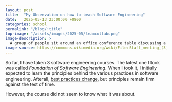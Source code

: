 ```yaml
---
layout: post
title:  "My Observation on how to teach Software Engineering"
date:   2025-05-13 23:00:00 +0800
categories: school
permalink: "/blog/:title"
top-image: "/assets/images/2025-05/teamcollab.png"
image-description: > 
  A group of people sit around an office conference table discussing a manuscript. Credits to National Cancer Institute (US).
image-source: https://commons.wikimedia.org/wiki/File:Staff_meeting_(3).jpg
---
```


So far, I have taken 3 software engineering courses. The latest one I took was called _Foundation of Software Engineering_. When I took it, I initially expected to learn the principles behind the various practices in software engineering. Afterall, [best practices change](https://youtu.be/x7cQ3mrcKaY), but principles remain firm against the test of time.

However, the course did not seem to know what it was about.

